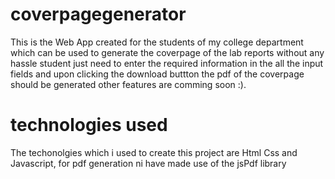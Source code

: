 # coverpagegenerator

This is the Web App created for the students of my college department which can be used to generate the coverpage of the lab reports without any hassle student just need to enter the required information in the all the input fields and upon clicking the download buttton the pdf of the coverpage should be generated other features are comming soon :).

# technologies used 
The techonolgies which i used to create this project are Html Css and Javascript, for pdf generation ni have made use of the jsPdf library
